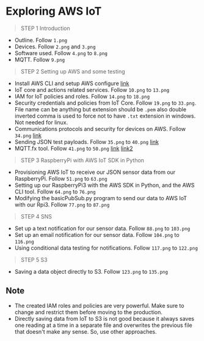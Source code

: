 # Exploring AWS IoT

>STEP 1
>Introduction

- Outline. Follow `1.png`
- Devices. Follow `2.png` and `3.png`
- Software used. Follow `4.png` to `8.png`
- MQTT. Follow `9.png`

>STEP 2
>Setting up AWS and some testing 

- Install AWS CLI and setup AWS configure [link](https://docs.aws.amazon.com/cli/latest/userguide/cli-chap-install.html)
- IoT core and actions related services. Follow `10.png` to `13.png`
- IAM for IoT policies and roles. Follow `14.png` to `18.png`
- Security credentials and policies from IoT Core. Follow `19.png` to `33.png`. 
File name can be anything but extension should be `.pem` also double inverted comma 
is used to force not to have `.txt` extension in windows. Not needed for linux. 
- Communications protocols and security for devices on AWS. Follow `34.png` [link](https://aws.amazon.com/about-aws/whats-new/2018/02/aws-iot-core-now-supports-mqtt-connections-with-certificate-based-client-authentication-on-port-443/)
- Sending JSON test payloads. Follow `35.png` to `40.png` [link](https://github.com/sborsay/AWS-IoT/blob/master/AWSCLI_Payload_Tester)
- MQTT.fx tool. Follow `41.png` to `50.png` [link](https://github.com/sborsay/AWS-IoT/blob/master/AWSCLI_Payload_Tester)
[link2](https://mqttfx.jensd.de/)

>STEP 3
>RaspberryPi with AWS IoT SDK in Python 

- Provisioning AWS IoT to receive our JSON sensor data from our RaspberryPi. Follow 
`51.png` to `63.png`
- Setting up our RaspberryPi3 with the AWS SDK in Python, and the AWS CLI tool. Follow
`64.png` to `76.png`
- Modifying the basicPubSub.py program to send our data to AWS IoT with our Rpi3. Follow 
`77.png` to `87.png`

>STEP 4
>SNS

- Set up a text notification for our sensor data. Follow `88.png` to `103.png`
- Set up an email notification for our sensor data. Follow `104.png` to `116.png`
- Using conditional data testing for notifications. Follow `117.png` to `122.png`  

>STEP 5
>S3

- Saving a data object directly to S3. Follow `123.png` to `135.png`

## Note

- The created IAM roles and policies are very powerful. Make sure to 
change and restrict them before moving to the production. 
- Directly saving data from IoT to S3 is not good because it always saves 
one reading at a time in a separate file and overwrites the previous file that doesn't 
make any sense. So, use other approaches. 


